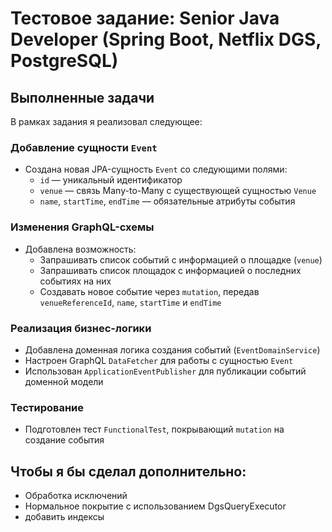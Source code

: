 # Тестовое задание: Senior Java Developer (Spring Boot, Netflix DGS, PostgreSQL)

## Выполненные задачи

В рамках задания я реализовал следующее:

### Добавление сущности `Event`
- Создана новая JPA-сущность `Event` со следующими полями:
    - `id` — уникальный идентификатор
    - `venue` — связь Many-to-Many с существующей сущностью `Venue`
    - `name`, `startTime`, `endTime` — обязательные атрибуты события

### Изменения GraphQL-схемы
- Добавлена возможность:
    - Запрашивать список событий с информацией о площадке (`venue`)
    - Запрашивать список площадок с информацией о последних событиях на них
    - Создавать новое событие через `mutation`, передав `venueReferenceId`, `name`, `startTime` и `endTime`

### Реализация бизнес-логики
- Добавлена доменная логика создания событий (`EventDomainService`)
- Настроен GraphQL `DataFetcher` для работы с сущностью `Event`
- Использован `ApplicationEventPublisher` для публикации событий доменной модели

### Тестирование
- Подготовлен тест `FunctionalTest`, покрывающий `mutation` на создание события



## Чтобы я бы сделал дополнительно:

- Обработка исключений
- Нормальное покрытие c использованием DgsQueryExecutor
- добавить индексы